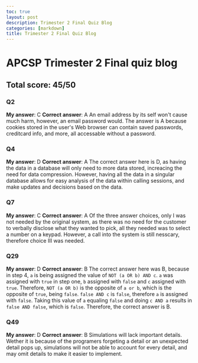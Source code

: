 ```yaml
---
toc: true
layout: post
description: Trimester 2 Final Quiz Blog
categories: [markdown]
title: Trimester 2 Final Quiz Blog
---
```


# APCSP Trimester 2 Final quiz blog
## Total score: 45/50

### Q2
**My answer**: C
**Correct answer**: A
An email address by its self won't cause much harm, however, an email password would. The answer is A because cookies stored in the user's Web browser can contain saved passwords, creditcard info, and more, all accessable without a password.

### Q4
**My answer**: D
**Correct answer**: A
The correct answer here is D, as having the data in a database will only need to more data stored, increacing the need for data compression. However, having all the data in a singular database allows for easy analysis of the data within calling sessions, and make updates and decisions based on the data.

### Q7
**My answer**: C
**Correct answer**: A
Of the three answer choices, only I was not needed by the original system, as there was no need for the customer to verbally disclose what they wanted to pick, all they needed was to select a number on a keypad. However, a call into the system is still nesscary, therefore choice III was needed.


### Q29
**My answer**: D
**Correct answer**: B
The correct answer here was B, because in step 4, `a` is being assigned the value of `NOT (a OR b) AND c`. `a` was assigned with `true` in step one, `b` assigned with `false` and `c` assigned with `true`. Therefore, `NOT (a OR b)` is the opposite of `a or b`, which is the opposite of `true`, being `false`. `false AND c` is `false`, therefore `a` is assigned with `false`. Taking this value of `a` equaling `false` and doing `c AND a` results in `false AND false`, which is `false`. Therefore, the correct answer is B.

### Q49
**My answer**: D
**Correct answer**: B
Simulations will lack important details. Wether it is because of the programers forgeting a detail or an unexpected detail pops up, simulations will not be able to account for every detail, and may omit details to make it easier to implement.

